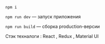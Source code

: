 
`npm i`

`npm run dev` — запуск приложения

`npm run build` — сборка production-версии

Стэк техналоги :
React ,
Redux ,
Material UI
